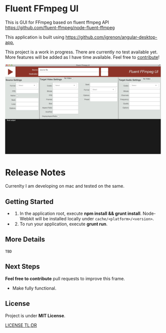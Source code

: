 # Fluent FFmpeg UI

This is  GUI for FFmpeg based on fluent ffmpeg API https://github.com/fluent-ffmpeg/node-fluent-ffmpeg

This application is built using https://github.com/jgrenon/angular-desktop-app,

This project is a work in progress. There are currently no test available yet.
More features will be added as I have time available. Feel free to [contribute](https://github.com/prabhic/fluent-ffmpeg-ui#next-steps)!

![alt tag](https://raw.githubusercontent.com/prabhic/fluent-ffmpeg-ui/master/src/images/ScreenShot.png)

# Release Notes

Currenlty I am developing on mac and tested on the same.

## Getting Started

- 1. In the application root, execute **npm install && grunt install**. Node-Webkit will be installed locally under ```cache/<platform>/<version>```.
- 2. To run your application, execute **grunt run**.


## More Details
    
    TBD

## Next Steps

**Feel free to contribute** pull requests to improve this frame.

- Make fully functional.

## License

Project is under **MIT License**.

[LICENSE TL;DR](https://tldrlegal.com/license/mit-license)
